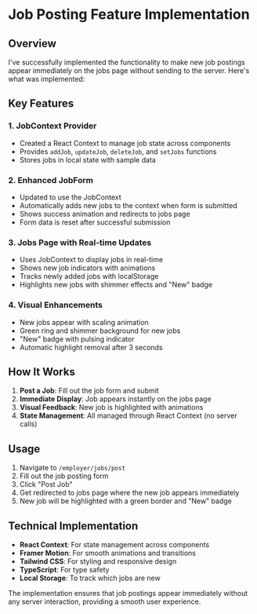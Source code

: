 # Job Posting Feature Implementation

## Overview
I've successfully implemented the functionality to make new job postings appear immediately on the jobs page without sending to the server. Here's what was implemented:

## Key Features

### 1. **JobContext Provider**
- Created a React Context to manage job state across components
- Provides `addJob`, `updateJob`, `deleteJob`, and `setJobs` functions
- Stores jobs in local state with sample data

### 2. **Enhanced JobForm**
- Updated to use the JobContext
- Automatically adds new jobs to the context when form is submitted
- Shows success animation and redirects to jobs page
- Form data is reset after successful submission

### 3. **Jobs Page with Real-time Updates**
- Uses JobContext to display jobs in real-time
- Shows new job indicators with animations
- Tracks newly added jobs with localStorage
- Highlights new jobs with shimmer effects and "New" badge

### 4. **Visual Enhancements**
- New jobs appear with scaling animation
- Green ring and shimmer background for new jobs
- "New" badge with pulsing indicator
- Automatic highlight removal after 3 seconds

## How It Works

1. **Post a Job**: Fill out the job form and submit
2. **Immediate Display**: Job appears instantly on the jobs page
3. **Visual Feedback**: New job is highlighted with animations
4. **State Management**: All managed through React Context (no server calls)

## Usage

1. Navigate to `/employer/jobs/post`
2. Fill out the job posting form
3. Click "Post Job"
4. Get redirected to jobs page where the new job appears immediately
5. New job will be highlighted with a green border and "New" badge

## Technical Implementation

- **React Context**: For state management across components
- **Framer Motion**: For smooth animations and transitions
- **Tailwind CSS**: For styling and responsive design
- **TypeScript**: For type safety
- **Local Storage**: To track which jobs are new

The implementation ensures that job postings appear immediately without any server interaction, providing a smooth user experience.
